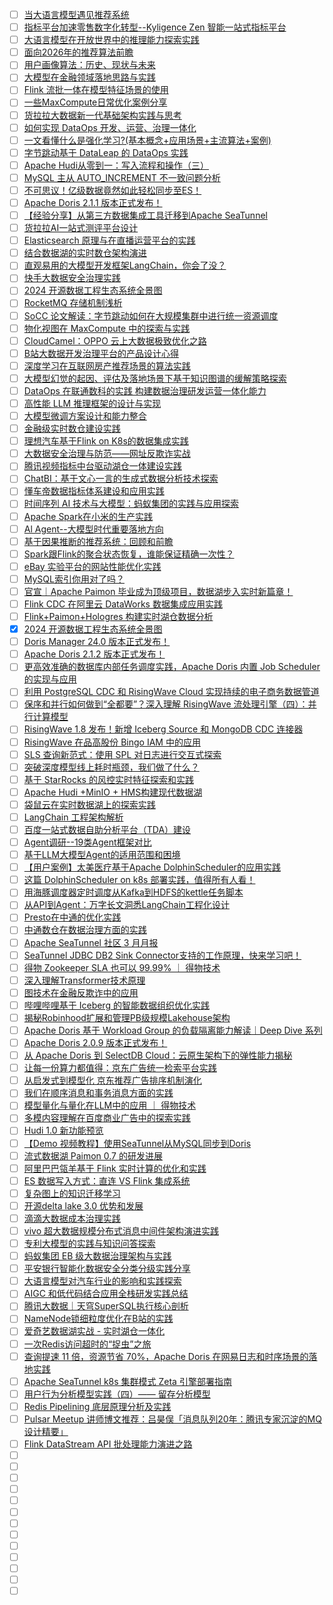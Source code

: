 - [ ] [当大语言模型遇见推荐系统](https://mp.weixin.qq.com/s/sHrs3JWKSPW2r-1Pf6KOOQ)
- [ ] [指标平台加速零售数字化转型--Kyligence Zen 智能一站式指标平台](https://mp.weixin.qq.com/s/doA0q-2hmqhDBpFEQtHWNQ)
- [ ] [大语言模型在开放世界中的推理能力探索实践](https://mp.weixin.qq.com/s/LZ6lkTTOom-mbqV9IJ-OZg)
- [ ] [面向2026年的推荐算法前瞻](https://mp.weixin.qq.com/s/orBKeVe-osOh2PKr7ldlQQ)
- [ ] [用户画像算法：历史、现状与未来](https://mp.weixin.qq.com/s/3obuUXE2EE-X_o_qT9GY1w)
- [ ] [大模型在金融领域落地思路与实践](https://mp.weixin.qq.com/s/Zfzd-MCXADSJl_wGtwUU9g)
- [ ] [Flink 流批一体在模型特征场景的使用](https://mp.weixin.qq.com/s/SV5LnN_PyROMgbQBBUbYkw)
- [ ] [一些MaxCompute日常优化案例分享](https://mp.weixin.qq.com/s/2TUdcopVjlUTpOpxgS-QtA)
- [ ] [货拉拉大数据新一代基础架构实践与思考](https://mp.weixin.qq.com/s/qGpGj1fXWK0kARnrOkSqSA)
- [ ] [如何实现 DataOps 开发、运营、治理一体化](https://mp.weixin.qq.com/s/quaA_NuOfi8baFSHBzFCvg)
- [ ] [一文看懂什么是强化学习?(基本概念+应用场景+主流算法+案例)](https://mp.weixin.qq.com/s/t0Q56rJGeabzLRSKjvrrEQ)
- [ ] [字节跳动基于 DataLeap 的 DataOps 实践](https://mp.weixin.qq.com/s/XmmomuLW0UJZ4RRbLpE4OA)
- [ ] [Apache Hudi从零到一：写入流程和操作（三）](https://mp.weixin.qq.com/s/miQaELd5JCYvN5wLXX8nyw)
- [ ] [MySQL 主从 AUTO_INCREMENT 不一致问题分析](https://mp.weixin.qq.com/s/uZoKRTKryGvBNPSlCXQchw)
- [ ] [不可思议！亿级数据竟然如此轻松同步至ES！](https://mp.weixin.qq.com/s/JyH0AHy0VmOe_qiBKSU_RQ)
- [ ] [Apache Doris 2.1.1 版本正式发布！](https://mp.weixin.qq.com/s/unvwDFNjQA6yhCRwidFPDA)
- [ ] [【经验分享】从第三方数据集成工具迁移到Apache SeaTunnel](https://mp.weixin.qq.com/s/PInvlTtg_A9Ap5azoIj_4A)
- [ ] [货拉拉AI一站式测评平台设计](https://mp.weixin.qq.com/s/_GDs3OEXGZmFcBcy0EpYsg)
- [ ] [Elasticsearch 原理与在直播运营平台的实践](https://mp.weixin.qq.com/s/Zfc8pjliWeYwNRtZKQF_NQ)
- [ ] [结合数据湖的实时数仓架构演进](https://mp.weixin.qq.com/s/fB9j-GC3FstpxCYKNASUAw)
- [ ] [直观易用的大模型开发框架LangChain，你会了没？](https://mp.weixin.qq.com/s/oL54vDItOVrgPLJZJw9gqw)
- [ ] [快手大数据安全治理实践](https://mp.weixin.qq.com/s/mOlppsvThT9EADJCJUPQ5g)
- [ ] [2024 开源数据工程生态系统全景图](https://mp.weixin.qq.com/s/gIT_WI3kpvqOyGbOKEriUQ)
- [ ] [RocketMQ 存储机制浅析](https://mp.weixin.qq.com/s/5qI2m_fEqMwQKvDI3J7RMw)
- [ ] [SoCC 论文解读：字节跳动如何在大规模集群中进行统一资源调度](https://mp.weixin.qq.com/s/qy3X92soHPcMu8BrovYvGA)
- [ ] [物化视图在 MaxCompute 中的探索与实践](https://mp.weixin.qq.com/s/v4HLHtOMKTbrdBD-1yOdJg)
- [ ] [CloudCamel：OPPO 云上大数据极致优化之路](https://mp.weixin.qq.com/s/w5lrAteT304VcL_ncdGFqQ)
- [ ] [B站大数据开发治理平台的产品设计心得](https://mp.weixin.qq.com/s/-gss5oSEs9E6lxcz6Qa9ug)
- [ ] [深度学习在互联网房产推荐场景的算法实践](https://mp.weixin.qq.com/s/0UhiuyPTwdhWkdwO5CI9sg)
- [ ] [大模型幻觉的起因、评估及落地场景下基于知识图谱的缓解策略探索](https://mp.weixin.qq.com/s/RRSgEnhQ1XfBRg4zosb5pA)
- [ ] [DataOps 在联通数科的实践 构建数据治理研发运营一体化能力](https://mp.weixin.qq.com/s/aI95kAcx5Du_h_r8Rkk7uA)
- [ ] [高性能 LLM 推理框架的设计与实现](https://mp.weixin.qq.com/s/ADsaNBbGoA7zx6YdmOMsyA)
- [ ] [大模型微调方案设计和能力整合](https://mp.weixin.qq.com/s/H9N833tu-GE6d5yP5vZmQA)
- [ ] [金融级实时数仓建设实践](https://mp.weixin.qq.com/s/mVIyeOxpfDSPLl-69Es-zw)
- [ ] [理想汽车基于Flink on K8s的数据集成实践](https://mp.weixin.qq.com/s/JaPBUI0c8YzIMKNatd4faA)
- [ ] [大数据安全治理与防范——网址反欺诈实战](https://mp.weixin.qq.com/s/NzlJ_lcgNOz5JaEP0jaShg)
- [ ] [腾讯视频指标中台驱动湖仓一体建设实践](https://mp.weixin.qq.com/s/N6QSy_p_3nFGAr4wxlOHNA)
- [ ] [ChatBI：基于文心一言的生成式数据分析技术探索](https://mp.weixin.qq.com/s/G7jCwl09X3yTpRXIpV_aiQ)
- [ ] [懂车帝数据指标体系建设和应用实践](https://mp.weixin.qq.com/s/B3AzU6gvB8JLXZDyWOGNFg)
- [ ] [时间序列 AI 技术与大模型：蚂蚁集团的实践与应用探索](https://mp.weixin.qq.com/s/Y9lG0wxA1zfMEsNkLCiA-Q)
- [ ] [Apache Spark在小米的生产实践](https://mp.weixin.qq.com/s/TfahTB7C9IPFkKH-OXSjQw)
- [ ] [Al Agent--大模型时代重要落地方向](https://mp.weixin.qq.com/s/nCYJD5-E7UOEthl3ff5i5A)
- [ ] [基于因果推断的推荐系统：回顾和前瞻](https://mp.weixin.qq.com/s/DkW3B5n4ZvPg7_UlArxipA)
- [ ] [Spark跟Flink的聚合状态恢复，谁能保证精确一次性？](https://mp.weixin.qq.com/s/9i_UlCkjlJUxTQBA3_blhw)
- [ ] [eBay 实验平台的网站性能优化实践](https://mp.weixin.qq.com/s/ukYl6CEFV7skff_hnA81SQ)
- [ ] [MySQL索引你用对了吗？](https://mp.weixin.qq.com/s/bxqw0Arey3Qia4jjmgmCtQ)
- [ ] [官宣｜Apache Paimon 毕业成为顶级项⽬，数据湖步⼊实时新篇章！](https://mp.weixin.qq.com/s/MqJtqyOGlwgBHFsnRnOm9w)
- [ ] [Flink CDC 在阿里云 DataWorks 数据集成应用实践](https://mp.weixin.qq.com/s/GvV2CW7C8iW7HGk6nZvG0g)
- [ ] [Flink+Paimon+Hologres 构建实时湖仓数据分析](https://mp.weixin.qq.com/s/CWbs2eO-DALmHs_TZtIRaQ)
- [x] [2024 开源数据工程生态系统全景图](https://smartsi.blog.csdn.net/article/details/138015439)
- [ ] [Doris Manager 24.0 版本正式发布！](https://mp.weixin.qq.com/s/7eqPiteqiqbLh3qONukQsg)
- [ ] [Apache Doris 2.1.2 版本正式发布！](https://mp.weixin.qq.com/s/nGeQ6VjEtyaggGiaxFY8FA)
- [ ] [更高效准确的数据库内部任务调度实践，Apache Doris 内置 Job Scheduler 的实现与应用](https://mp.weixin.qq.com/s/n6oRGiaph0O8ECLNsMFLBg)
- [ ] [利用 PostgreSQL CDC 和 RisingWave Cloud 实现持续的电子商务数据管道](https://mp.weixin.qq.com/s/phVMVT6iXFNnvjIje6Nq7Q)
- [ ] [保序和并行如何做到“全都要”？深入理解 RisingWave 流处理引擎（四）：并行计算模型](https://mp.weixin.qq.com/s/FC_-nZCA9_DfVsnBBBm71A)
- [ ] [RisingWave 1.8 发布！新增 Iceberg Source 和 MongoDB CDC 连接器](https://mp.weixin.qq.com/s/pDe4LnqeBM9r5fIlfcLlKw)
- [ ] [RisingWave 在品高股份 Bingo IAM 中的应用](https://mp.weixin.qq.com/s/oQVavDkDkTJMy3UvuGD_vg)
- [ ] [SLS 查询新范式：使用 SPL 对日志进行交互式探索](https://mp.weixin.qq.com/s/jRYZTenuTSMtEGT6_bw7Hw)
- [ ] [突破深度模型线上耗时瓶颈，我们做了什么？](https://mp.weixin.qq.com/s/dvnlcMJl-mI7ulfYC7Q6jA)
- [ ] [基于 StarRocks 的风控实时特征探索和实践](https://mp.weixin.qq.com/s/eGnmM-f2BwVelKts9iDBew)
- [ ] [Apache Hudi +MinIO + HMS构建现代数据湖](https://mp.weixin.qq.com/s/rCJ6XikkU03VvuLj3eFoGQ)
- [ ] [袋鼠云在实时数据湖上的探索实践](https://mp.weixin.qq.com/s/-EnEnFKroXyeWF5N46cWxw)
- [ ] [LangChain 工程架构解析](https://mp.weixin.qq.com/s/YaYjo0i2kbafvgj-EjAMfA)
- [ ] [百度一站式数据自助分析平台（TDA）建设](https://mp.weixin.qq.com/s/gQEKKnhXPJTTLi-swONQdQ)
- [ ] [Agent调研--19类Agent框架对比](https://mp.weixin.qq.com/s/rogMCoS1zDN0mAAC5EKhFQ)
- [ ] [基于LLM大模型Agent的适用范围和困境](https://mp.weixin.qq.com/s/c05e7n4JmaAkbyaWszdc1Q)
- [ ] [【用户案例】太美医疗基于Apache DolphinScheduler的应用实践](https://mp.weixin.qq.com/s/4IHZsYiI7DzQEUqUa79gzg)
- [ ] [这篇 DolphinScheduler on k8s 部署实践，值得所有人看！](https://mp.weixin.qq.com/s/Q0Ud5CgmtaeBU52jgvkQbw)
- [ ] [用海豚调度器定时调度从Kafka到HDFS的kettle任务脚本](https://mp.weixin.qq.com/s/yqdu3uH68z5u7IPxauRHfw)
- [ ] [从API到Agent：万字长文洞悉LangChain工程化设计](https://mp.weixin.qq.com/s/zGS9N92R6dsc9Jk57pmYSg)
- [ ] [Presto在中通的优化实践](https://mp.weixin.qq.com/s/7AETTzjEUusXun9GC82-BA)
- [ ] [中通数仓在数据治理方面的实践](https://mp.weixin.qq.com/s/kZLUVfiM3MhnzOYZvn5cFA)
- [ ] [Apache SeaTunnel 社区 3 月月报](https://mp.weixin.qq.com/s/UW74lglhiU-2fydL921y3Q)
- [ ] [SeaTunnel JDBC DB2 Sink Connector支持的工作原理，快来学习吧！](https://mp.weixin.qq.com/s/Sqc5y8C58a7RoSSuNQGFuA)
- [ ] [得物 Zookeeper SLA 也可以 99.99% ｜ 得物技术](https://mp.weixin.qq.com/s/cICbX3Zeq1BsikbUkhfrKw)
- [ ] [深入理解Transformer技术原理](https://mp.weixin.qq.com/s/ivojJPtsk15_wuj-1ZZ5-w)
- [ ] [图技术在金融反欺诈中的应用](https://mp.weixin.qq.com/s/qktRS4vjUOY1DkddOqGv0Q)
- [ ] [哔哩哔哩基于 Iceberg 的智能数据组织优化实践](https://mp.weixin.qq.com/s/FvACLUdCWclUX10YC5EUSQ)
- [ ] [揭秘Robinhood扩展和管理PB级规模Lakehouse架构](https://mp.weixin.qq.com/s/j_L9_nG0VVjQF4EYu8YOfQ)
- [ ] [Apache Doris 基于 Workload Group 的负载隔离能力解读｜Deep Dive 系列](https://mp.weixin.qq.com/s/4sPXtFo-8MzqPMdYcgl39A)
- [ ] [Apache Doris 2.0.9 版本正式发布！](https://mp.weixin.qq.com/s/acCHcvSQxqEv4qMEpcupuw)
- [ ] [从 Apache Doris 到 SelectDB Cloud：云原生架构下的弹性能力揭秘](https://mp.weixin.qq.com/s/42NSzXzr1jegOk9CI4qP-g)
- [ ] [让每一份算力都值得：京东广告统一检索平台实践](https://mp.weixin.qq.com/s/ayi-rlyckjaOWnEZjOtbSg)
- [ ] [从启发式到模型化 京东推荐广告排序机制演化](https://mp.weixin.qq.com/s/MBAWeGJI6Qq9_oOI-GNYVA)
- [ ] [我们在顺序消息和事务消息方面的实践](https://mp.weixin.qq.com/s/IlqXP5X4FlOcQCzcFXEsGA)
- [ ] [模型量化与量化在LLM中的应用 ｜ 得物技术](https://mp.weixin.qq.com/s/25gZPdn29YBpyEx_l-D09A)
- [ ] [多模内容理解在百度商业广告中的探索实践](https://mp.weixin.qq.com/s/crNYraOldxZ7nv6JhTCe8w)
- [ ] [Hudi 1.0 新功能预览](https://mp.weixin.qq.com/s/cNpWpObUdMZcpV3mgDRT8A)
- [ ] [【Demo 视频教程】使用SeaTunnel从MySQL同步到Doris](https://mp.weixin.qq.com/s/O8c6Xdj_w_ro1oDB-27QRg)
- [ ] [流式数据湖 Paimon 0.7 的研发进展](https://mp.weixin.qq.com/s/sYfi0ASBPxHdoz2UsMiCGA)
- [ ] [阿里巴巴瓴羊基于 Flink 实时计算的优化和实践](https://mp.weixin.qq.com/s/Hv6RleGiSgQ6abwPhbciOA)
- [ ] [ES 数据写入方式：直连 VS Flink 集成系统](https://mp.weixin.qq.com/s/OrT8epW6EMvFzYwY4J1gKA)
- [ ] [复杂图上的知识迁移学习](https://mp.weixin.qq.com/s/1_Bo6BX0mQsnlL5Xm25A9Q)
- [ ] [开源delta lake 3.0 优势和发展](https://mp.weixin.qq.com/s/8l0_g1vrmVeOe6mh1H60sQ)
- [ ] [滴滴大数据成本治理实践](https://mp.weixin.qq.com/s/WvxPWTHiaMB1ihf7g19BZQ)
- [ ] [vivo 超大数据规模分布式消息中间件架构演进实践](https://mp.weixin.qq.com/s/6FEtZI2IVkdbv4iCGZmfyA)
- [ ] [专利大模型的实践与知识问答探索](https://mp.weixin.qq.com/s/kMAoVxsgIIYFNsnXl4e6BA)
- [ ] [蚂蚁集团 EB 级大数据治理架构与实践](https://mp.weixin.qq.com/s/Q9y4tRqLqcXzFCduQvjdqA)
- [ ] [平安银行智能化数据安全分类分级实践分享](https://mp.weixin.qq.com/s/2EXPYGTTPC01NMx9Dqefxw)
- [ ] [大语言模型对汽车行业的影响和实践探索](https://mp.weixin.qq.com/s/BEi0rIVC9G2W5hBjWjy-Zg)
- [ ] [AIGC 和低代码结合应用全栈研发实践总结](https://mp.weixin.qq.com/s/FYri0B2jYCsOVhrENUKAzQ)
- [ ] [腾讯大数据｜天穹SuperSQL执行核心剖析](https://mp.weixin.qq.com/s/aBvpCBsoLRgQUsjdcp8ZEw)
- [ ] [NameNode锁细粒度优化在B站的实践](https://mp.weixin.qq.com/s/fxEULhabuk5Z4GmjZX5jjA)
- [ ] [爱奇艺数据湖实战 - 实时湖仓一体化](https://mp.weixin.qq.com/s/EifwIXT6mbcDrZWsaAaWrQ)
- [ ] [一次Redis访问超时的“捉虫”之旅](https://mp.weixin.qq.com/s/cIVZ6VoNQqF0HFee9psfVQ)
- [ ] [查询提速 11 倍，资源节省 70%，Apache Doris 在网易日志和时序场景的落地实践](https://mp.weixin.qq.com/s/O3H80qL3Gqysn853n-bm5g)
- [ ] [Apache SeaTunnel k8s 集群模式 Zeta 引擎部署指南](https://mp.weixin.qq.com/s/JHwguCGweRChpjkk9fAQaA)
- [ ] [用户行为分析模型实践（四）—— 留存分析模型](https://mp.weixin.qq.com/s/N1HPydjqu3nnqYZz15sFrA)
- [ ] [Redis Pipelining 底层原理分析及实践](https://mp.weixin.qq.com/s/i6jRZwsqy-Iv_TKAjHAJnw)
- [ ] [Pulsar Meetup 讲师博文推荐：吕昊俣「消息队列20年：腾讯专家沉淀的MQ设计精要」](https://mp.weixin.qq.com/s/LFzfmtMn1YhfKSnFES9lZg)
- [ ] [Flink DataStream API 批处理能力演进之路](https://mp.weixin.qq.com/s/v6-8bx22F4-VcxaHUiUeGg)
- [ ] []()
- [ ] []()
- [ ] []()
- [ ] []()
- [ ] []()
- [ ] []()
- [ ] []()
- [ ] []()
- [ ] []()
- [ ] []()
- [ ] []()
- [ ] []()
- [ ] []()
